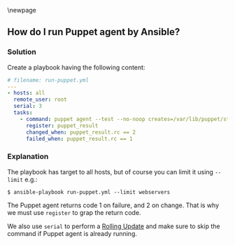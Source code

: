 \newpage

## How do I run Puppet agent by Ansible?

### Solution

Create a playbook having the following content:

~~~yaml
# filename: run-puppet.yml
---
- hosts: all
  remote_user: root
  serial: 3
  tasks:
    - command: puppet agent --test --no-noop creates=/var/lib/puppet/state/agent_catalog_run.lock
      register: puppet_result
      changed_when: puppet_result.rc == 2
      failed_when: puppet_result.rc == 1
~~~

### Explanation

The playbook has target to all hosts, but of course you can limit it using `--limit` e.g.:

~~~
$ ansible-playbook run-puppet.yml --limit webservers
~~~

The Puppet agent returns code 1 on failure, and 2 on change. That is why
we must use `register` to grap the return code.

We also use `serial` to perform a [Rolling Update](http://docs.ansible.com/playbooks_delegation.html#rolling-update-batch-size) 
and make sure to skip the command if Puppet agent is already running.
